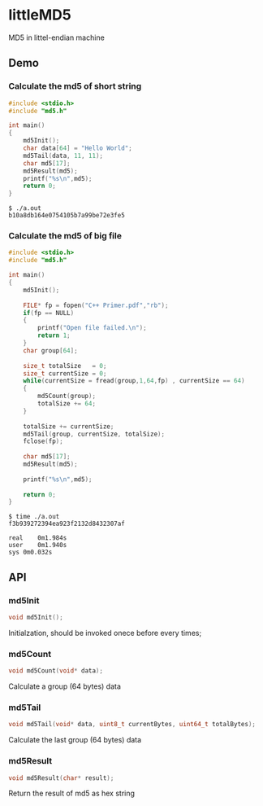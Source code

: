 # littleMD5
MD5 in littel-endian machine

## Demo

### Calculate the md5 of short string
```C
#include <stdio.h>
#include "md5.h"

int main()
{
	md5Init();
	char data[64] = "Hello World";
	md5Tail(data, 11, 11);
	char md5[17];
	md5Result(md5);
	printf("%s\n",md5);
	return 0;
}

```

```shell
$ ./a.out
b10a8db164e0754105b7a99be72e3fe5
```

### Calculate the md5 of big file
```C
#include <stdio.h>
#include "md5.h"

int main()
{
	md5Init();
	
	FILE* fp = fopen("C++ Primer.pdf","rb");
	if(fp == NULL)
	{
		printf("Open file failed.\n");
		return 1;
	}
	char group[64];
	
	size_t totalSize   = 0;
	size_t currentSize = 0;
	while(currentSize = fread(group,1,64,fp) , currentSize == 64)
	{
		md5Count(group);
		totalSize += 64;
	}
	
	totalSize += currentSize;
	md5Tail(group, currentSize, totalSize);
	fclose(fp);
	
	char md5[17];
	md5Result(md5);
	
	printf("%s\n",md5);
	
	return 0;
}
```

```shell
$ time ./a.out 
f3b939272394ea923f2132d8432307af

real	0m1.984s
user	0m1.940s
sys	0m0.032s

```


## API

### md5Init
```C
void md5Init();
```
Initialzation, should be invoked onece before every times;


### md5Count
```C
void md5Count(void* data);
```
Calculate a group (64 bytes) data

### md5Tail
```C
void md5Tail(void* data, uint8_t currentBytes, uint64_t totalBytes);
```
Calculate the last group (64 bytes) data

### md5Result
```C
void md5Result(char* result);
```
Return the result of md5 as hex string
